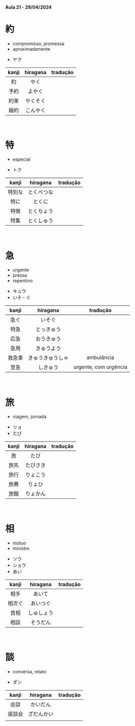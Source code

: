 #### Aula 21 - 29/04/2024


# 約
<ul><li>compromisso, promessa</li><li>aproximadamente</li></ul>

- ヤク

| kanji | hiragana | tradução |
|:---:|:---:|:---:|
| 約 | やく |  |
| 予約 | よやく |  |
| 約束 | やくそく |  |
| 婚約 | こんやく |  |

<br>


# 特
- especial

- トク

| kanji | hiragana | tradução |
|:---:|:---:|:---:|
| 特別な | とくべつな |  |
| 特に | とくに |  |
| 特徴 | とくちょう |  |
| 特集 | とくしゅう |  |

<br>


# 急
<ul><li>urgente</li><li>pressa</li><li>repentino</li></ul>

<ul><li>キュウ</li><li>いそ・ぐ</li></ul>

| kanji | hiragana | tradução |
|:---:|:---:|:---:|
| 急ぐ | いそぐ |  |
| 特急 | とっきゅう |  |
| 応急 | おうきゅう |  |
| 急用 | きゅうよう |  |
| 救急車 | きゅうきゅうしゃ | ambulância |
| 至急 | しきゅう | urgente, com urgência |

<br>



# 旅
- viagem, jornada

<ul><li>リョ</li><li>たび</li></ul>

| kanji | hiragana | tradução |
|:---:|:---:|:---:|
| 旅 | たび |  |
| 旅先 | たびさき |  |
| 旅行 | りょこう |  |
| 旅費 | りょひ |  |
| 旅館 | りょかん |  |

<br>


# 相
<ul><li>mútuo</li><li>ministro</li></ul>

<ul><li>ソウ</li><li>ショウ</li><li>あい</li></ul>

| kanji | hiragana | tradução |
|:---:|:---:|:---:|
| 相手 | あいて |  |
| 相次ぐ | あいつぐ |  |
| 首相 | しゅしょう |  |
| 相談 | そうだん |  |

<br>


# 談
- conversa, relato

- ダン

| kanji | hiragana | tradução |
|:---:|:---:|:---:|
| 会談 | かいだん |  |
| 座談会 | ざだんかい |  |
|  |  |  |
